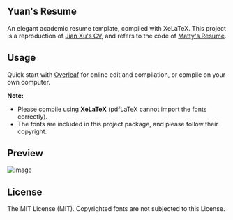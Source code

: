 ## Yuan's Resume

An elegant academic resume template, compiled with XeLaTeX. This project is a reproduction of  [Jian Xu's CV](http://www.jianxu.net/en/files/JianXu_CV.pdf), and refers to the code of [Matty's Resume](https://github.com/mattyHerzig/mattys_resume).

## Usage

Quick start with [Overleaf](https://www.overleaf.com/latex/templates/yuans-resume-template/hzkxnqxyfgnr) for online edit and compilation, or compile on your own computer.

**Note:** 

- Please compile using **XeLaTeX** (pdfLaTeX cannot import the fonts correctly).
- The fonts are included in this project package, and please follow their copyright.

## Preview

![image](https://github.com/Xyz-yuanhf/yuan-resume/blob/main/Preview/preview.png?raw=true)

## License

The MIT License (MIT). Copyrighted fonts are not subjected to this License.

